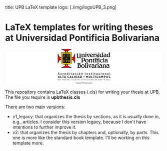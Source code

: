 title: UPB LaTeX template
logo: [./img/logoUPB_3.png]

# LaTeX templates for writing theses at Universidad Pontificia Bolivariana

![Logo UPB](./img/logoUPB.png)

This repository contains LaTeX classes (.cls) for writing your thesis at UPB. The file you require is **upbthesis.cls**

There are two main versions:
- v1_legacy: that organizes the thesis by sections, as it is usually done in, e.g., articles. I consider this version legacy, because I don't have intentions to further improve it.
- v2: that organizes the thesis by chapters and, optionally, by parts. This one is more like the standard book template. I'll be working on this template more.
